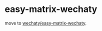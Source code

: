 # easy-matrix-wechaty
move to [wechaty/easy-matrix-wechaty](https://github.com/wechaty/easy-matrix-wechaty).
